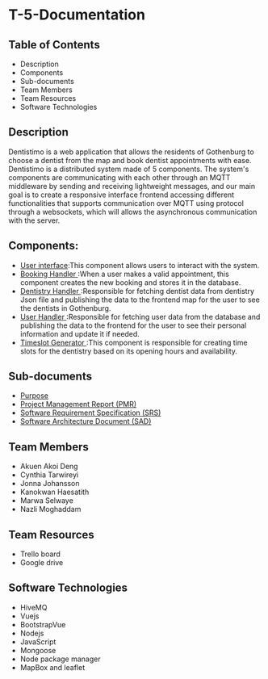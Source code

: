 # T-5-Documentation

## Table of Contents
- Description 
- Components
- Sub-documents
- Team Members
- Team Resources
- Software Technologies


## Description
Dentistimo is a web application that allows the residents of Gothenburg to  choose a dentist from the map and book dentist appointments with ease. 
Dentistimo is a distributed system made of 5 components. The system's components are communicating with each other through an MQTT middleware by sending and receiving lightweight messages, and our main goal is to create a responsive interface frontend accessing different functionalities that supports communication over MQTT using protocol through a websockets, which will allows the asynchronous communication with the server. 


## Components:
- [User interface](https://git.chalmers.se/courses/dit355/dit356-2022/t-5/t-5-userinterface):This component allows users to interact with the system.
- [Booking Handler ](https://git.chalmers.se/courses/dit355/dit356-2022/t-5/bookinghandler):When a user makes a valid appointment,  this component creates the new booking and stores it in the database.
- [Dentistry Handler ](https://git.chalmers.se/courses/dit355/dit356-2022/t-5/t-5-dentisthandler):Responsible for fetching dentist data from dentistry Json file and publishing the data to the frontend map for the user to see the dentists in Gothenburg.
- [User Handler ](https://git.chalmers.se/courses/dit355/dit356-2022/t-5/t-5-userhandler):Responsible for fetching user data from the database and publishing the data to the frontend for the user to see their personal information and update it if needed.
- [Timeslot Generator ](https://git.chalmers.se/courses/dit355/dit356-2022/t-5/t-5-timeslotgenerator):This component is responsible for creating time slots for the dentistry based on its opening hours and availability.


## Sub-documents

- [Purpose](https://git.chalmers.se/courses/dit355/dit356-2022/t-5/t-5-documentation/-/blob/main/Documentations/Purpose.md)
- [Project Management Report (PMR)](https://git.chalmers.se/courses/dit355/dit356-2022/t-5/t-5-documentation/-/blob/main/Documentations/Program%20Management%20Report.md)
- [Software Requirement Specification (SRS)](https://git.chalmers.se/courses/dit355/dit356-2022/t-5/t-5-documentation/-/blob/main/Documentations/Software%20Requirement%20Specification.md)
- [Software Architecture Document (SAD)](https://git.chalmers.se/courses/dit355/dit356-2022/t-5/t-5-documentation/-/blob/main/Documentations/Software%20Architectural%20Document.md)



## Team Members

- Akuen Akoi Deng 
- Cynthia Tarwireyi
- Jonna Johansson
- Kanokwan Haesatith
- Marwa Selwaye
- Nazli Moghaddam

## Team Resources

- Trello board
- Google drive

## Software Technologies
 
- HiveMQ
- Vuejs 
- BootstrapVue
- Nodejs 
- JavaScript
- Mongoose
- Node package manager
- MapBox and leaflet

